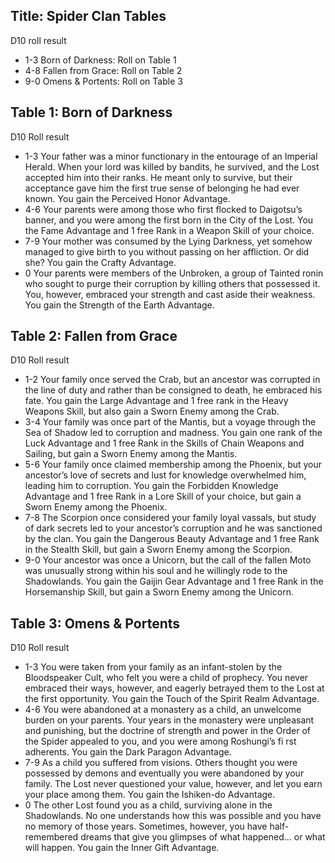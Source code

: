 Title: Spider Clan Tables
---
D10 roll result

- 1-3 Born of Darkness: Roll on Table 1
- 4-8 Fallen from Grace: Roll on Table 2
- 9-0 Omens &amp; Portents: Roll on Table 3

## <span>Table 1: Born of Darkness</span>

D10 Roll result

- 1-3 Your father was a minor functionary in the entourage of an Imperial Herald. When your lord was killed by bandits, he survived, and the Lost accepted him into their ranks. He meant only to survive, but their acceptance gave him the first true sense of belonging he had ever known. You gain the Perceived Honor Advantage.
- 4-6 Your parents were among those who first flocked to Daigotsu’s banner, and you were among the first born in the City of the Lost. You the Fame Advantage and 1 free Rank in a Weapon Skill of your choice.
- 7-9 Your mother was consumed by the Lying Darkness, yet somehow managed to give birth to you without passing on her affliction. Or did she? You gain the Crafty Advantage.
- 0 Your parents were members of the Unbroken, a group of Tainted ronin who sought to purge their corruption by killing others that possessed it. You, however, embraced your strength and cast aside their weakness. You gain the Strength of the Earth Advantage.

## <span>Table 2: Fallen from Grace</span>

D10 Roll result

- 1-2 Your family once served the Crab, but an ancestor was corrupted in the line of duty and rather than be consigned to death, he embraced his fate. You gain the Large Advantage and 1 free rank in the Heavy Weapons Skill, but also gain a Sworn Enemy among the Crab.
- 3-4 Your family was once part of the Mantis, but a voyage through the Sea of Shadow led to corruption and madness. You gain one rank of the Luck Advantage and 1 free Rank in the Skills of Chain Weapons and Sailing, but gain a Sworn Enemy among the Mantis.
- 5-6 Your family once claimed membership among the Phoenix, but your ancestor’s love of secrets and lust for knowledge overwhelmed him, leading him to corruption. You gain the Forbidden Knowledge Advantage and 1 free Rank in a Lore Skill of your choice, but gain a Sworn Enemy among the Phoenix.
- 7-8 The Scorpion once considered your family loyal vassals, but study of dark secrets led to your ancestor’s corruption and he was sanctioned by the clan. You gain the Dangerous Beauty Advantage and 1 free Rank in the Stealth Skill, but gain a Sworn Enemy among the Scorpion.
- 9-0 Your ancestor was once a Unicorn, but the call of the fallen Moto was unusually strong within his soul and he willingly rode to the Shadowlands. You gain the Gaijin Gear Advantage and 1 free Rank in the Horsemanship Skill, but gain a Sworn Enemy among the Unicorn.

## <span>Table 3: Omens &amp; Portents</span>

D10 Roll result

- 1-3 You were taken from your family as an infant-stolen by the Bloodspeaker Cult, who felt you were a child of prophecy. You never embraced their ways, however, and eagerly betrayed them to the Lost at the first opportunity. You gain the Touch of the Spirit Realm Advantage.
- 4-6 You were abandoned at a monastery as a child, an unwelcome burden on your parents. Your years in the monastery were unpleasant and punishing, but the doctrine of strength and power in the Order of the Spider appealed to you, and you were among Roshungi’s fi rst adherents. You gain the Dark Paragon Advantage.
- 7-9 As a child you suffered from visions. Others thought you were possessed by demons and eventually you were abandoned by your family. The Lost never questioned your value, however, and let you earn your place among them. You gain the Ishiken-do Advantage.
- 0 The other Lost found you as a child, surviving alone in the Shadowlands. No one understands how this was possible and you have no memory of those years. Sometimes, however, you have half-remembered dreams that give you glimpses of what happened&#8230; or what will happen. You gain the Inner Gift Advantage.

